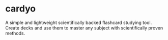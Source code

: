 # cardyo
A simple and lightweight scientifically backed flashcard studying tool. Create decks and use them to master any subject with scientifically proven methods.
